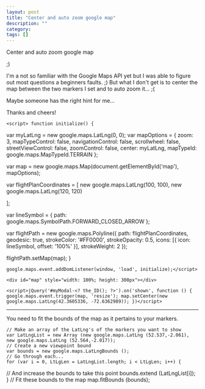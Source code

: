 ```yaml
---
layout: post
title: "Center and auto zoom google map"
description: ""
category:
tags: []
---
```


Center and auto zoom google map


;)

I'm a not so familiar with the Google Maps API yet but I was able to figure out most questions a beginners faults. ;) But what I don't get is to center the map between the two markers I set and to auto zoom it... ;(

Maybe someone has the right hint for me...

Thanks and cheers!

    <script> function initialize() {
var myLatLng = new google.maps.LatLng(0, 0);
var mapOptions = {
  zoom: 3,
  mapTypeControl: false,
  navigationControl: false,
  scrollwheel: false,
  streetViewControl: false,
  zoomControl: false,
  center: myLatLng,
  mapTypeId: google.maps.MapTypeId.TERRAIN
};
    
    
var map = new google.maps.Map(document.getElementById('map'), mapOptions);
    
    
    
    
var flightPlanCoordinates = [
    new google.maps.LatLng(100, 100),
    new google.maps.LatLng(120, 120)
    
    
    
    
    
    
];
    
    
var lineSymbol = {
path: google.maps.SymbolPath.FORWARD_CLOSED_ARROW
    };
    
    
var flightPath = new google.maps.Polyline({
  path: flightPlanCoordinates,
  geodesic: true, 
  strokeColor: '#FF0000',
  strokeOpacity: 0.5,
  icons: [{
  icon: lineSymbol,
  offset: '100%'
}],
  strokeWeight: 2
});
    
    
flightPath.setMap(map);
    }
    
    
    google.maps.event.addDomListener(window, 'load', initialize);</script>

`<div id="map" style="width: 100%; height: 300px"></div>`

`<script>jQuery('#myModal-<? the_ID(); ?>').on('shown', function () {
  google.maps.event.trigger(map, 'resize');
  map.setCenter(new google.maps.LatLng(42.3605336, -72.6362989));
})</script>`


--------------------------------------- 
You need to fit the bounds of the map as it pertains to your markers.

    // Make an array of the LatLng's of the markers you want to show
    var LatLngList = new Array (new google.maps.LatLng (52.537,-2.061), new google.maps.LatLng (52.564,-2.017));
    // Create a new viewpoint bound
    var bounds = new google.maps.LatLngBounds ();
    // Go through each...
    for (var i = 0, LtLgLen = LatLngList.length; i < LtLgLen; i++) {
// And increase the bounds to take this point
bounds.extend (LatLngList[i]);
    }
    // Fit these bounds to the map
    map.fitBounds (bounds);


